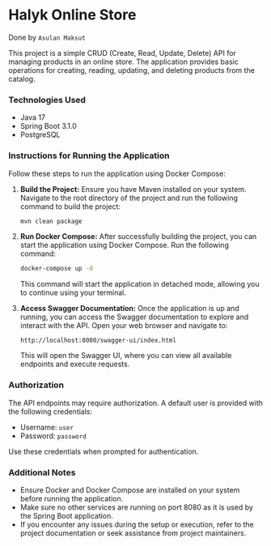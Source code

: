 # Halyk Online Store
Done by `Asulan Maksut`

This project is a simple CRUD (Create, Read, Update, Delete) API for managing products in an online store. The application provides basic operations for creating, reading, updating, and deleting products from the catalog.

### Technologies Used
- Java 17
- Spring Boot 3.1.0
- PostgreSQL

### Instructions for Running the Application

Follow these steps to run the application using Docker Compose:

1. **Build the Project:**
   Ensure you have Maven installed on your system. Navigate to the root directory of the project and run the following command to build the project:

   ```bash
   mvn clean package
   ```

2. **Run Docker Compose:**
   After successfully building the project, you can start the application using Docker Compose. Run the following command:

   ```bash
   docker-compose up -d
   ```

   This command will start the application in detached mode, allowing you to continue using your terminal.

3. **Access Swagger Documentation:**
   Once the application is up and running, you can access the Swagger documentation to explore and interact with the API. Open your web browser and navigate to:

   ```
   http://localhost:8080/swagger-ui/index.html
   ```

   This will open the Swagger UI, where you can view all available endpoints and execute requests.

### Authorization

The API endpoints may require authorization. A default user is provided with the following credentials:

- Username: `user`
- Password: `password`

Use these credentials when prompted for authentication.

### Additional Notes

- Ensure Docker and Docker Compose are installed on your system before running the application.
- Make sure no other services are running on port 8080 as it is used by the Spring Boot application.
- If you encounter any issues during the setup or execution, refer to the project documentation or seek assistance from project maintainers.